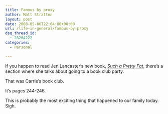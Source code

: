 ```yaml
---
title: Famous by proxy
author: Matt Stratton
layout: post
date: 2008-05-06T22:04:00+00:00
url: /life-in-general/famous-by-proxy
dsq_thread_id:
  - 28264222
categories:
  - Personal

---
```

If you happen to read Jen Lancaster&#8217;s new book, [_Such a Pretty Fat_][1], there&#8217;s a section where she talks about going to a book club party.

That was Carrie&#8217;s book club.

It&#8217;s pages 244-246. 

This is probably the most exciting thing that happened to our family today. Sigh.

 [1]: http://www.amazon.com/Such-Pretty-Fat-Narcissists-Discover/dp/0451223896